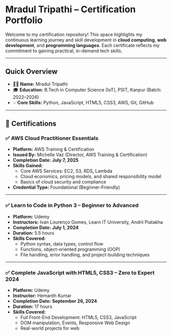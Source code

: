 #  Mradul Tripathi – Certification Portfolio

Welcome to my certification repository! This space highlights my continuous learning journey and skill development in **cloud computing**, **web development**, and **programming languages**. Each certificate reflects my commitment to gaining practical, in-demand tech skills.

---

##  Quick Overview

- 👨‍🎓 **Name:** Mradul Tripathi  
- 🎓 **Education:** B.Tech in Computer Science (IoT), PSIT, Kanpur (Batch: 2022–2026)  
- 💡 **Core Skills:** Python, JavaScript, HTML5, CSS3, AWS, Git, GitHub  

---

## 🏅 Certifications

### ✅ AWS Cloud Practitioner Essentials
- **Platform:** AWS Training & Certification  
- **Issued By:** Michelle Vaz (Director, AWS Training & Certification)  
- **Completion Date:** **July 7, 2025**
- **Skills Gained:**  
  - Core AWS Services: EC2, S3, RDS, Lambda  
  - Cloud economics, pricing models, and shared responsibility model  
  - Basics of cloud security and compliance
- **Credential Type:** Foundational (Beginner-Friendly)  

---

### ✅ Learn to Code in Python 3 – Beginner to Advanced
- **Platform:** Udemy  
- **Instructors:** Ivan Lourenço Gomes, Learn IT University, Andrii Piatakha  
- **Completion Date:** **July 1, 2024**  
- **Duration:** 5.5 hours  
- **Skills Covered:**
  - Python syntax, data types, control flow  
  - Functions, object-oriented programming (OOP)  
  - File handling, error handling, and project-building techniques  

---

### ✅ Complete JavaScript with HTML5, CSS3 – Zero to Expert 2024
- **Platform:** Udemy  
- **Instructor:** Hemanth Kumar  
- **Completion Date:** **September 26, 2024**  
- **Duration:** 17 hours  
- **Skills Covered:**
  - Full Front-End Development: HTML5, CSS3, JavaScript  
  - DOM manipulation, Events, Responsive Web Design  
  - Real-world projects for web 
